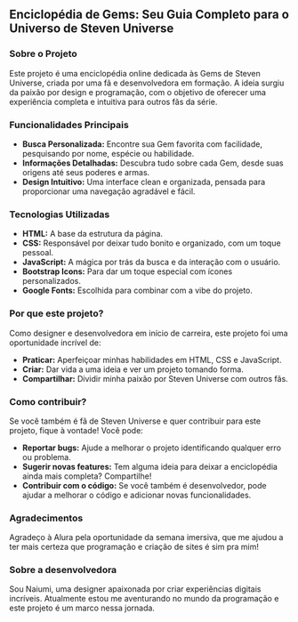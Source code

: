## Enciclopédia de Gems: Seu Guia Completo para o Universo de Steven Universe 

### Sobre o Projeto
Este projeto é uma enciclopédia online dedicada às Gems de Steven Universe, criada por uma fã e desenvolvedora em formação. A ideia surgiu da paixão por design e programação, com o objetivo de oferecer uma experiência completa e intuitiva para outros fãs da série.

### Funcionalidades Principais
* **Busca Personalizada:** Encontre sua Gem favorita com facilidade, pesquisando por nome, espécie ou habilidade.
* **Informações Detalhadas:** Descubra tudo sobre cada Gem, desde suas origens até seus poderes e armas.
* **Design Intuitivo:** Uma interface clean e organizada, pensada para proporcionar uma navegação agradável e fácil.

### Tecnologias Utilizadas
* **HTML:** A base da estrutura da página.
* **CSS:** Responsável por deixar tudo bonito e organizado, com um toque pessoal.
* **JavaScript:** A mágica por trás da busca e da interação com o usuário.
* **Bootstrap Icons:** Para dar um toque especial com ícones personalizados.
* **Google Fonts:** Escolhida para combinar com a vibe do projeto.

### Por que este projeto?
Como designer e desenvolvedora em início de carreira, este projeto foi uma oportunidade incrível de:
* **Praticar:** Aperfeiçoar minhas habilidades em HTML, CSS e JavaScript.
* **Criar:** Dar vida a uma ideia e ver um projeto tomando forma.
* **Compartilhar:** Dividir minha paixão por Steven Universe com outros fãs.

### Como contribuir?
Se você também é fã de Steven Universe e quer contribuir para este projeto, fique à vontade! Você pode:
* **Reportar bugs:** Ajude a melhorar o projeto identificando qualquer erro ou problema.
* **Sugerir novas features:** Tem alguma ideia para deixar a enciclopédia ainda mais completa? Compartilhe!
* **Contribuir com o código:** Se você também é desenvolvedor, pode ajudar a melhorar o código e adicionar novas funcionalidades.

### Agradecimentos
Agradeço à Alura pela oportunidade da semana imersiva, que me ajudou a ter mais certeza que programação e criação de sites é sim pra mim!

### Sobre a desenvolvedora
Sou Naiumi, uma designer apaixonada por criar experiências digitais incríveis. Atualmente estou me aventurando no mundo da programação e este projeto é um marco nessa jornada. 

